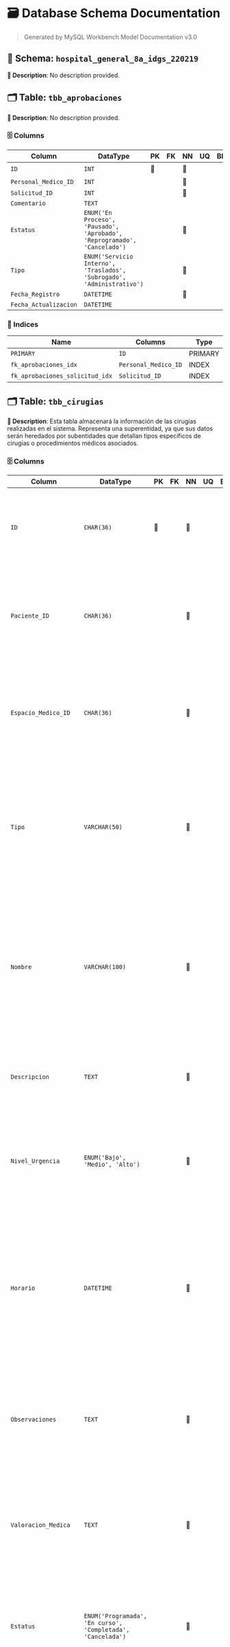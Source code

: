# 🗃️ Database Schema Documentation

> Generated by MySQL Workbench Model Documentation v3.0

## 📂 Schema: `hospital_general_8a_idgs_220219`

**📝 Description**: No description provided.

## 🗂️ Table: `tbb_aprobaciones`

**📝 Description**: No description provided.

### 🗄️ Columns

| Column | DataType | PK | FK | NN | UQ | BIN | UN | ZF | AI | Default | Comment |
| --- | --- | --- | --- | --- | --- | --- | --- | --- | --- | --- | --- |
| `ID` | `INT` | 🔑 |  | 🚫 |  |  |  |  | ⚡ |  |  |
| `Personal_Medico_ID` | `INT` |  |  | 🚫 |  |  |  |  |  |  |  |
| `Solicitud_ID` | `INT` |  |  | 🚫 |  |  |  |  |  |  |  |
| `Comentario` | `TEXT` |  |  |  |  |  |  |  |  | `NULL` |  |
| `Estatus` | `ENUM('En Proceso', 'Pausado', 'Aprobado', 'Reprogramado', 'Cancelado')` |  |  | 🚫 |  |  |  |  |  |  |  |
| `Tipo` | `ENUM('Servicio Interno', 'Traslados', 'Subrogado', 'Administrativo')` |  |  | 🚫 |  |  |  |  |  |  |  |
| `Fecha_Registro` | `DATETIME` |  |  | 🚫 |  |  |  |  |  | `CURRENT_TIMESTAMP` |  |
| `Fecha_Actualizacion` | `DATETIME` |  |  |  |  |  |  |  |  | `NULL` |  |


### 🔑 Indices

| Name | Columns | Type | Description |
| --- | --- | --- | --- |
| `PRIMARY` | `ID` | PRIMARY |  |
| `fk_aprobaciones_idx` | `Personal_Medico_ID` | INDEX |  |
| `fk_aprobaciones_solicitud_idx` | `Solicitud_ID` | INDEX |  |


## 🗂️ Table: `tbb_cirugias`

**📝 Description**: Esta tabla almacenará la información de las cirugías realizadas en el sistema. Representa una superentidad, ya que sus datos serán heredados por subentidades que detallan tipos específicos de cirugías o procedimientos médicos asociados.

### 🗄️ Columns

| Column | DataType | PK | FK | NN | UQ | BIN | UN | ZF | AI | Default | Comment |
| --- | --- | --- | --- | --- | --- | --- | --- | --- | --- | --- | --- |
| `ID` | `CHAR(36)` | 🔑 |  | 🚫 |  |  |  |  |  |  | Descripción: Identificador principal del conjunto de registros.\<br>Naturaleza: Cuantitativo\<br>Dominio: Carácteres   Hexadecimal (0-F)\<br>Compocición:  8(0-F)4+'-'+4(0-F)4+'-'+4(0-F)4+'-'+4(0-F)4+'-'+'-'+12(0-F)11 |
| `Paciente_ID` | `CHAR(36)` |  |  | 🚫 |  |  |  |  |  |  | Descripción: Identificador único del paciente al que se le realiza la cirugía.<br>Naturaleza: Alfanumérico.<br>Dominio: UUID en formato CHAR(36), representado en notación hexadecimal.<br>Composición: 8(0-F)4+'-'+4(0-F)4+'-'+4(0-F)4+'-'+4(0-F)4+'-'+12(0-F)11. |
| `Espacio_Medico_ID` | `CHAR(36)` |  |  | 🚫 |  |  |  |  |  |  | Descripción: Identificador único del espacio médico donde se realiza la cirugía.<br>Naturaleza: Alfanumérico.<br>Dominio: UUID en formato CHAR(36), representado en notación hexadecimal.<br>Composición: 8(0-F)4+'-'+4(0-F)4+'-'+4(0-F)4+'-'+4(0-F)4+'-'+12(0-F)11. |
| `Tipo` | `VARCHAR(50)` |  |  | 🚫 |  |  |  |  |  |  | Descripción: Categoría o clasificación de la cirugía realizada.<br>Naturaleza: Cualitativo.<br>Dominio: Cadena de texto con un máximo de 50 caracteres (VARCHAR(50)).<br>Composición: Texto descriptivo que define el tipo de cirugía, como "Cirugía General", "Cardiovascular", "Neurocirugía", "Ortopédica", entre otros. |
| `Nombre` | `VARCHAR(100)` |  |  | 🚫 |  |  |  |  |  |  | Descripción: Denominación específica de la cirugía realizada.<br>Naturaleza: Cualitativo.<br>Dominio: Cadena de texto con un máximo de 100 caracteres (VARCHAR(100)).<br>Composición: Texto descriptivo que indica el nombre exacto de la cirugía, como "Apendicectomía", "Bypass Coronario", "Reemplazo de Cadera", "Craneotomía", entre otros. |
| `Descripcion` | `TEXT` |  |  | 🚫 |  |  |  |  |  |  | Descripción: Detalles adicionales sobre la cirugía realizada.<br>Naturaleza: Cualitativo.<br>Dominio: Texto libre (TEXT).<br>Composición: Composición: (a-z\|A-Z). |
| `Nivel_Urgencia` | `ENUM('Bajo', 'Medio', 'Alto')` |  |  | 🚫 |  |  |  |  |  |  | Descripción: Grado de prioridad con el que debe realizarse la cirugía.\<br>\<br>Naturaleza: Cualitativo.\<br>\<br>Dominio: Enumeración (ENUM('Bajo', 'Medio', 'Alto')).\<br>\<br>Composición: 0("Bajo"\|"Medio"\|"Alto")5 |
| `Horario` | `DATETIME` |  |  | 🚫 |  |  |  |  |  |  | Descripción: Campo que almacena la fecha y hora en la realizo la cirugía<br>Naturaleza: Cuantitativo<br>Dominio: Este campo está limitado a valores dentro de un rango de fechas válidas y debe de estar en el formato estándar ( "YYYY-MM-DD HH:MM:SS").Composición: 19 caracteres, este campo se divide en dos partes: Fecha (día, mes y año en que se registró la entidad). Hora (hora, minuto y segundo).  \[Ejemplo: 2023-04-27 16:32:51\] |
| `Observaciones` | `TEXT` |  |  | 🚫 |  |  |  |  |  |  | Descripción: Notas adicionales sobre la cirugía, registradas por el personal médico para detallar aspectos relevantes del procedimiento.<br>Naturaleza: Cualitativo.<br>Dominio: Caracteres alfanumericos.<br>Composición: 0(cadena de caracteres)∞ |
| `Valoracion_Medica` | `TEXT` |  |  | 🚫 |  |  |  |  |  |  | Descripción: Evaluación médica previa y/o posterior a la cirugía, donde se registran observaciones sobre la condición del paciente.<br>Naturaleza: Cualitativo.<br>Dominio: Caracteres alfanuméricos (TEXT).<br>Composición: 0(A-Z \| a-z \| 0-9 \| signos de puntuación)∞ |
| `Estatus` | `ENUM('Programada', 'En curso', 'Completada', 'Cancelada')` |  |  | 🚫 |  |  |  |  |  |  | Descripción: Estado actual de la cirugía dentro del sistema, indicando su progreso o finalización.<br>Naturaleza: Cualitativo.<br>Dominio: Caracteres Alfabeticos<br>Composición: 0("Programada" \| "En curso" \| "Completada" \| "Cancelada")4 |
| `Consumible` | `VARCHAR(200)` |  |  | 🚫 |  |  |  |  |  |  | Descripción: Lista de materiales o insumos médicos requeridos o utilizados durante la cirugía.<br>Naturaleza: Cualitativo.<br>Dominio: Caracteres alfanuméricos (VARCHAR(200)).<br>Composición: 0(A-Z \| a-z \| 0-9 \| signos de puntuación)200 |
| `Fecha_Registro` | `TIMESTAMP` |  |  | 🚫 |  |  |  |  |  | `CURRENT_TIMESTAMP` | Descripción: Momento en que se registró la cirugía en el sistema.<br>Naturaleza: Cuantitativo.<br>Dominio: Formato de fecha y hora (TIMESTAMP).<br>Composición: (YYYY-MM-DD HH:MM:SS) |
| `Fecha_Actualizacion` | `DATETIME` |  |  | 🚫 |  |  |  |  |  |  | Descripción: Última modificación realizada en el registro de la cirugía.<br>Naturaleza: Cuantitativo.<br>Dominio: Formato de fecha y hora (DATETIME).<br>Composición: YYYY-MM-DD HH:MM:SS |


### 🔑 Indices

| Name | Columns | Type | Description |
| --- | --- | --- | --- |
| `PRIMARY` | `ID` | PRIMARY |  |
| `fk_paciente_idx` | `Paciente_ID` | INDEX |  |
| `fk_espacio_idx` | `Espacio_Medico_ID` | INDEX |  |


## 🗂️ Table: `tbb_citas_medicas`

**📝 Description**: No description provided.

### 🗄️ Columns

| Column | DataType | PK | FK | NN | UQ | BIN | UN | ZF | AI | Default | Comment |
| --- | --- | --- | --- | --- | --- | --- | --- | --- | --- | --- | --- |
| `ID` | `INT` | 🔑 |  | 🚫 |  |  |  |  | ⚡ |  |  |
| `Personal_Medico_ID` | `INT` |  |  | 🚫 |  |  |  |  |  |  |  |
| `Paciente_ID` | `INT` |  |  | 🚫 |  |  |  |  |  |  |  |
| `Servicio_Medico_ID` | `INT` |  |  | 🚫 |  |  |  |  |  |  |  |
| `Folio` | `VARCHAR(60)` |  |  | 🚫 | ✨ |  |  |  |  |  |  |
| `Tipo` | `ENUM('Revisión', 'Diagnóstico', 'Tratamiento', 'Rehabilitación', 'Preoperatoria', 'Postoperatoria', 'Proceminientos', 'Seguimiento')` |  |  | 🚫 |  |  |  |  |  |  |  |
| `Espacio_ID` | `INT` |  |  | 🚫 |  |  |  |  |  |  |  |
| `Fecha_Programada` | `DATETIME` |  |  | 🚫 |  |  |  |  |  | `CURRENT_TIMESTAMP` |  |
| `Fecha_Inicio` | `DATETIME` |  |  |  |  |  |  |  |  | `NULL` |  |
| `Fecha_Termino` | `DATETIME` |  |  |  |  |  |  |  |  | `NULL` |  |
| `Observaciones` | `TEXT` |  |  | 🚫 |  |  |  |  |  |  |  |
| `Estatus` | `ENUM('Programada', 'Atendida', 'Cancelada', 'Reprogramada', 'No atendida', 'En proceso')` |  |  | 🚫 |  |  |  |  |  | `'Programada'` |  |
| `Fecha_Registro` | `DATETIME` |  |  | 🚫 |  |  |  |  |  | `CURRENT_TIMESTAMP` |  |
| `Fecha_Actualizacion` | `DATETIME` |  |  |  |  |  |  |  |  | `NULL` |  |


### 🔑 Indices

| Name | Columns | Type | Description |
| --- | --- | --- | --- |
| `PRIMARY` | `ID` | PRIMARY |  |
| `Folio_UNIQUE` | `Folio` | UNIQUE |  |
| `fk_personal_medico_2_idx` | `Personal_Medico_ID` | INDEX |  |
| `fk_paciente_2_idx` | `Paciente_ID` | INDEX |  |
| `fk_servicio_medico_1_idx` | `Servicio_Medico_ID` | INDEX |  |


## 🗂️ Table: `tbb_nacimientos`

**📝 Description**: No description provided.

### 🗄️ Columns

| Column | DataType | PK | FK | NN | UQ | BIN | UN | ZF | AI | Default | Comment |
| --- | --- | --- | --- | --- | --- | --- | --- | --- | --- | --- | --- |
| `ID` | `INT` | 🔑 |  | 🚫 |  |  |  |  | ⚡ |  |  |
| `Padre` | `VARCHAR(100)` |  |  | 🚫 |  |  |  |  |  |  |  |
| `Madre` | `VARCHAR(100)` |  |  | 🚫 |  |  |  |  |  |  |  |
| `Signos_vitales` | `VARCHAR(10)` |  |  | 🚫 |  |  |  |  |  |  |  |
| `Estatus` | `BIT(1)` |  |  | 🚫 |  |  |  |  |  | `b'1'` |  |
| `Calificacion_APGAR` | `INT` |  |  | 🚫 |  |  |  |  |  |  |  |
| `Observaciones` | `VARCHAR(45)` |  |  | 🚫 |  |  |  |  |  |  |  |
| `Genero` | `ENUM('M', 'F')` |  |  | 🚫 |  |  |  |  |  |  |  |
| `Fecha_Registro` | `DATETIME` |  |  | 🚫 |  |  |  |  |  | `CURRENT_TIMESTAMP` |  |
| `Fecha_Actualizacion` | `DATETIME` |  |  |  |  |  |  |  |  | `NULL` |  |


### 🔑 Indices

| Name | Columns | Type | Description |
| --- | --- | --- | --- |
| `PRIMARY` | `ID` | PRIMARY |  |


## 🗂️ Table: `tbb_pacientes`

**📝 Description**: 	

### 🗄️ Columns

| Column | DataType | PK | FK | NN | UQ | BIN | UN | ZF | AI | Default | Comment |
| --- | --- | --- | --- | --- | --- | --- | --- | --- | --- | --- | --- |
| `Persona_ID` | `INT` | 🔑 |  | 🚫 |  |  |  |  |  |  |  |
| `NSS` | `VARCHAR(15)` |  |  |  | ✨ |  |  |  |  | `NULL` |  |
| `Tipo_Seguro` | `VARCHAR(50)` |  |  | 🚫 |  |  |  |  |  |  |  |
| `Fecha_Ultima_Cita` | `DATETIME` |  |  |  |  |  |  |  |  | `NULL` |  |
| `Estatus_Medico` | `VARCHAR(100)` |  |  |  |  |  |  |  |  | `'Normal'` |  |
| `Estatus_Vida` | `ENUM('Vivo', 'Finado', 'Coma', 'Vegetativo')` |  |  | 🚫 |  |  |  |  |  | `'Vivo'` |  |
| `Estatus` | `BINARY(1)` |  |  |  |  |  |  |  |  | `''` |  |
| `Fecha_Registro` | `DATETIME` |  |  | 🚫 |  |  |  |  |  | `CURRENT_TIMESTAMP` |  |
| `Fecha_Actualizacion` | `DATETIME` |  |  |  |  |  |  |  |  | `NULL` |  |


### 🔑 Indices

| Name | Columns | Type | Description |
| --- | --- | --- | --- |
| `PRIMARY` | `Persona_ID` | PRIMARY |  |
| `NSS_UNIQUE` | `NSS` | UNIQUE |  |


## 🗂️ Table: `tbb_personal_medico`

**📝 Description**: No description provided.

### 🗄️ Columns

| Column | DataType | PK | FK | NN | UQ | BIN | UN | ZF | AI | Default | Comment |
| --- | --- | --- | --- | --- | --- | --- | --- | --- | --- | --- | --- |
| `Persona_ID` | `INT` |  |  | 🚫 |  |  |  |  |  |  |  |
| `Departamento_ID` | `INT` |  |  | 🚫 |  |  |  |  |  |  |  |
| `Cedula_Profesional` | `VARCHAR(100)` |  |  | 🚫 | ✨ |  |  |  |  |  |  |
| `Tipo` | `ENUM('Médico', 'Enfermero', 'Administrativo', 'Directivo', 'Apoyo', 'Residente', 'Interno')` |  |  | 🚫 |  |  |  |  |  |  |  |
| `Especialidad` | `VARCHAR(255)` |  |  |  |  |  |  |  |  | `NULL` |  |
| `Fecha_Registro` | `DATETIME` |  |  | 🚫 |  |  |  |  |  | `CURRENT_TIMESTAMP` |  |
| `Fecha_Contratacion` | `DATETIME` |  |  | 🚫 |  |  |  |  |  |  |  |
| `Fecha_Termino_Contrato` | `DATETIME` |  |  |  |  |  |  |  |  | `NULL` |  |
| `Salario` | `DECIMAL(10,2)` |  |  | 🚫 |  |  |  |  |  |  |  |
| `Estatus` | `ENUM('Activo', 'Inactivo')` |  |  | 🚫 |  |  |  |  |  | `'Activo'` |  |
| `Fecha_Actualizacion` | `DATETIME` |  |  |  |  |  |  |  |  | `NULL` |  |


### 🔑 Indices

| Name | Columns | Type | Description |
| --- | --- | --- | --- |
| `Cedula_Profesional` | `Cedula_Profesional` | UNIQUE |  |
| `Persona_ID_idx` | `Persona_ID` | INDEX |  |
| `Departamento_ID_idx` | `Departamento_ID` | INDEX |  |


## 🗂️ Table: `tbb_personas`

**📝 Description**: Tabla que contendrá la información de las PERSONAS que interactuan con sistemas en algunos de los procesos, esta es una superentidad por lo que sus datos serán heredados por las subentidades.

### 🗄️ Columns

| Column | DataType | PK | FK | NN | UQ | BIN | UN | ZF | AI | Default | Comment |
| --- | --- | --- | --- | --- | --- | --- | --- | --- | --- | --- | --- |
| `ID` | `CHAR(36)` | 🔑 |  | 🚫 | ✨ |  |  |  |  |  | Descripción: Identificador principal del conjunto de registros.<br>Naturaleza: Cuantitativo<br>Dominio: Carácteres   Hexadecimal (0-F)<br>Compocición:  8(0-F)4+'-'+4(0-F)4+'-'+4(0-F)4+'-'+4(0-F)4+'-'+'-'+12(0-F)11 |
| `Titulo` | `VARCHAR(20)` |  |  |  |  |  |  |  |  | `NULL` | Descripción: Titulo de cortecia referenciada a la persona, puede ser profeción o referencia(ej. Sr, Sra, Dr,...etc.)<br>Naturaleza: Cualitativo<br>Dominio: Carácteres alfabéticos.<br>Compocición: 0(a-z\| A-Z )20 |
| `Nombre` | `VARCHAR(80)` |  |  | 🚫 |  |  |  |  |  |  | Descripción: Nombre de la persona, que servira para identificar y esta compuesto por caracteres alfabéticos<br>Naturaleza: Cualitativo<br>Dominio: Carácteres alfabéticos.<br>Compocición: 0(a-z\| A-Z )80 |
| `Primer_Apellido` | `VARCHAR(80)` |  |  | 🚫 |  |  |  |  |  |  | Descripción: Almacena el perimer apellido de una persona .\<br>Naturaleza: Cualitativo\<br>Dominio: Carácteres alfabéticos.\<br>Compocición: 0(a-z\| A-Z )80 |
| `Segundo_Apellido` | `VARCHAR(80)` |  |  |  |  |  |  |  |  | `NULL` | Descripción: Almacena el segundo apellido de una persona.<br>Naturaleza: Cualitativo<br>Dominio: Carácteres alfabéticos.<br>Compocición: 0(a-z\| A-Z )80 |
| `CURP` | `VARCHAR(18)` |  |  |  | ✨ |  |  |  |  | `NULL` | Descripción: La CURP es un código alfanumérico único que sirve para identificar a cada ciudadano mexicano y a los residentes extranjeros en el país. Es utilizado en trámites oficiales y es emitido por el gobierno mexicano.<br>Naturaleza: Cualitativo<br>Dominio: Caracteres alfabéticos<br>Composición: 18 caracteres (a-z, A-Z, 0-9, espacios entre palabras)<br>Primera letra y vocal del primer apellido. Por ejemplo, si el apellido es Salgado, sería SA.<br>Primera letra del segundo apellido. Si el apellido es Hernández, le corresponde la letra H.<br>Primera letra del nombre. Si es Concepción, le corresponde la letra C.<br>Año de nacimiento. Si nació en 1956, se le otorga el número 56.<br>Número del mes de nacimiento. Si nació en junio, le corresponde el número 06.<br>Día de nacimiento. Si nació el día 26, el número en su CURP será 26.<br>Nos indica el sexo: H para hombre y M para mujer. Para este caso, es M.<br>La clave del estado donde nació. Por ejemplo, si nació en el Distrito Federal, le corresponde DF. |
| `Genero` | `ENUM('M', 'F', 'N/B')` |  |  | 🚫 |  |  |  |  |  |  | Descripción: Almacena el género de una persona. Este campo utiliza un tipo de dato ENUM para restringir los valores a opciones predefinidas, lo que asegura la integridad de los datos\<br>Naturaleza: Cualitativo\<br>Dominio: Carácteres alfabéticos.\<br>Compocición: 0\["F"\| "M"\| "N/B"\]3 |
| `Grupo_Sanguineo` | `ENUM('A+', 'A-', 'B+', 'B-', 'AB+', 'AB-', 'O+', 'O-')` |  |  | 🚫 |  |  |  |  |  |  | Descripción: Almacena el grupo sanguíneo de una persona. Este campo utiliza un tipo de dato ENUM para restringir los valores a opciones predefinidas, lo que asegura la integridad de los datos.\<br>Naturaleza: Cualitativo\<br>Dominio: Carácteres alfabéticos.<br>Compocición: 0(\['A+'\| 'A-'\| 'B+'\| 'B-'\|'AB+'\| 'AB-'\| 'O+'\| 'O-'\] )3 |
| `Fecha_Nacimiento` | `DATE` |  |  | 🚫 |  |  |  |  |  |  | Descripción: Fecha completa del nacimiento de la persona, almacena el día, mes y año. Este dato se utiliza mas para calcular la edad de la persona.<br>Naturaleza: Cuantitativo.<br>Dominio: Este campo esta limitado a valores dentro de un rango de fechas validas y debe de estar en el formato estándar (por ejemplo, "YYYY-MM-DD HH:MM:SS")<br>Composición: 18 caracteres, este campo se divide en dos partes fecha (día, mes y año que se registro la entidad) y hora (hora, minuto y segundo) \[Ejem. 0000-00-00 00:00:00\] |
| `Estatus` | `BIT(1)` |  |  | 🚫 |  |  |  |  |  | `b'1'` | Descripción: Indica el estado de la persona en la base de datos, especificando si está activa o inactiva.<br>Naturaleza: Cuantitativo<br>Dominio: Caracteres numéricos<br>Composición: 1 carácter (Ejemplo: '1' para activo, '0' para inactivo) |
| `Fecha_Registro` | `DATETIME` |  |  | 🚫 |  |  |  |  |  | `CURRENT_TIMESTAMP` | Descripción: Campo que almacena la fecha y hora en la que se realizó el registro inicial de la entidad o dato en la base de datos. Es el primer punto en el que el dato se ingresa al sistema.\<br>\<br>\<br>Naturaleza: Cuantitativo\<br>\<br>\<br>Dominio: Este campo está limitado a valores dentro de un rango de fechas válidas y debe de estar en el formato estándar ( "YYYY-MM-DD HH:MM:SS").\<br>\<br>Composición: 19 caracteres, este campo se divide en dos partes:\<br>\<br>Fecha (día, mes y año en que se registró la entidad).\<br>Hora (hora, minuto y segundo).\<br>\[Ejemplo: 2023-04-27 16:32:51\] |
| `Fecha_Actualizacion` | `DATETIME` |  |  |  |  |  |  |  |  | `NULL` | Descripción: Campo que almacena la fecha y hora en la que se realizó la última actualización de la entidad o dato en la base de datos. Representa el momento en que el dato fue modificado por última vez en el sistema.<br>Naturaleza: Cuantitativo<br>Dominio: Este campo está limitado a valores dentro de un rango de fechas válidas y debe de estar en el formato estándar (por ejemplo, "YYYY-MM-DD HH:MM:SS").<br>Composición: 19 caracteres, este campo se divide en dos partes:<br>Fecha (día, mes y año en que se realizó la actualización).<br>Hora (hora, minuto y segundo).<br>\[Ejemplo: 2023-04-27 16:32:51\] |


### 🔑 Indices

| Name | Columns | Type | Description |
| --- | --- | --- | --- |
| `PRIMARY` | `ID` | PRIMARY |  |
| `ID_UNIQUE` | `ID` | UNIQUE |  |
| `CURP_UNIQUE` | `CURP` | UNIQUE |  |


## 🗂️ Table: `tbb_usuarios`

**📝 Description**: No description provided.

### 🗄️ Columns

| Column | DataType | PK | FK | NN | UQ | BIN | UN | ZF | AI | Default | Comment |
| --- | --- | --- | --- | --- | --- | --- | --- | --- | --- | --- | --- |
| `ID` | `INT` | 🔑 |  | 🚫 |  |  |  |  | ⚡ |  |  |
| `Persona_ID` | `INT` |  |  | 🚫 |  |  |  |  |  |  |  |
| `Nombre_Usuario` | `VARCHAR(60)` |  |  | 🚫 | ✨ |  |  |  |  |  |  |
| `Correo_Electronico` | `VARCHAR(100)` |  |  | 🚫 | ✨ |  |  |  |  |  |  |
| `Contrasena` | `VARCHAR(40)` |  |  | 🚫 |  |  |  |  |  |  |  |
| `Numero_Telefonico_Movil` | `CHAR(19)` |  |  | 🚫 | ✨ |  |  |  |  |  |  |
| `Estatus` | `ENUM('Activo', 'Inactivo', 'Bloqueado', 'Suspendido')` |  |  |  |  |  |  |  |  | `NULL` |  |
| `Fecha_Registro` | `DATETIME` |  |  | 🚫 |  |  |  |  |  | `CURRENT_TIMESTAMP` |  |
| `Fecha_Actualizacion` | `DATETIME` |  |  |  |  |  |  |  |  | `NULL` |  |


### 🔑 Indices

| Name | Columns | Type | Description |
| --- | --- | --- | --- |
| `PRIMARY` | `ID` | PRIMARY |  |
| `Correo_Electronico_UNIQUE` | `Correo_Electronico` | UNIQUE |  |
| `Nombre_Usuario_UNIQUE` | `Nombre_Usuario` | UNIQUE |  |
| `Numero_Telefonico_Movil_UNIQUE` | `Numero_Telefonico_Movil` | UNIQUE |  |
| `fk_Personas_2_idx` | `Persona_ID` | INDEX |  |


## 🗂️ Table: `tbb_valoraciones_medicas`

**📝 Description**: No description provided.

### 🗄️ Columns

| Column | DataType | PK | FK | NN | UQ | BIN | UN | ZF | AI | Default | Comment |
| --- | --- | --- | --- | --- | --- | --- | --- | --- | --- | --- | --- |
| `id` | `INT` | 🔑 |  | 🚫 |  |  |  |  |  |  |  |
| `paciente_id` | `INT` |  |  |  |  |  |  |  |  | `NULL` |  |
| `fecha` | `DATE` |  |  |  |  |  |  |  |  | `NULL` |  |
| `antecedentes_personales` | `TEXT` |  |  |  |  |  |  |  |  | `NULL` |  |
| `antecedentes_familiares` | `TEXT` |  |  |  |  |  |  |  |  | `NULL` |  |
| `antecedentes_medicos` | `TEXT` |  |  |  |  |  |  |  |  | `NULL` |  |
| `sintomas_signos` | `TEXT` |  |  |  |  |  |  |  |  | `NULL` |  |
| `examen_fisico` | `TEXT` |  |  |  |  |  |  |  |  | `NULL` |  |
| `pruebas_diagnosticas` | `TEXT` |  |  |  |  |  |  |  |  | `NULL` |  |
| `diagnostico` | `TEXT` |  |  |  |  |  |  |  |  | `NULL` |  |
| `plan_tratamiento` | `TEXT` |  |  |  |  |  |  |  |  | `NULL` |  |
| `seguimiento` | `TEXT` |  |  |  |  |  |  |  |  | `NULL` |  |
| `fecha_actualizacion` | `DATETIME` |  |  |  |  |  |  |  |  | `NULL` |  |


### 🔑 Indices

| Name | Columns | Type | Description |
| --- | --- | --- | --- |
| `PRIMARY` | `id` | PRIMARY |  |


## 🗂️ Table: `tbc_areas_medicas`

**📝 Description**: No description provided.

### 🗄️ Columns

| Column | DataType | PK | FK | NN | UQ | BIN | UN | ZF | AI | Default | Comment |
| --- | --- | --- | --- | --- | --- | --- | --- | --- | --- | --- | --- |
| `ID` | `CHAR(36)` | 🔑 |  | 🚫 |  |  |  |  |  |  |  |
| `Nombre` | `VARCHAR(150)` |  |  | 🚫 |  |  |  |  |  |  |  |
| `Descripcion` | `TEXT` |  |  |  |  |  |  |  |  | `NULL` |  |
| `Estatus` | `ENUM('Activo', 'Inactivo')` |  |  |  |  |  |  |  |  | `'Activo'` |  |
| `Fecha_Registro` | `DATETIME` |  |  | 🚫 |  |  |  |  |  | `CURRENT_TIMESTAMP` |  |
| `Fecha_Actualizacion` | `DATETIME` |  |  |  |  |  |  |  |  | `NULL` |  |


### 🔑 Indices

| Name | Columns | Type | Description |
| --- | --- | --- | --- |
| `PRIMARY` | `ID` | PRIMARY |  |


## 🗂️ Table: `tbc_consumibles`

**📝 Description**: No description provided.

### 🗄️ Columns

| Column | DataType | PK | FK | NN | UQ | BIN | UN | ZF | AI | Default | Comment |
| --- | --- | --- | --- | --- | --- | --- | --- | --- | --- | --- | --- |
| `id` | `INT` | 🔑 |  | 🚫 |  |  |  |  | ⚡ |  |  |
| `nombre` | `VARCHAR(100)` |  |  | 🚫 |  |  |  |  |  |  |  |
| `descripcion` | `TEXT` |  |  | 🚫 |  |  |  |  |  |  |  |
| `tipo` | `VARCHAR(50)` |  |  | 🚫 |  |  |  |  |  |  |  |
| `departamento` | `VARCHAR(50)` |  |  | 🚫 |  |  |  |  |  |  |  |
| `cantidad_existencia` | `INT` |  |  | 🚫 |  |  |  |  |  |  |  |
| `detalle` | `TEXT` |  |  |  |  |  |  |  |  | `NULL` |  |
| `fecha_registro` | `DATETIME` |  |  | 🚫 |  |  |  |  |  |  |  |
| `fecha_actualizacion` | `DATETIME` |  |  | 🚫 |  |  |  |  |  |  |  |
| `estatus` | `BIT(1)` |  |  |  |  |  |  |  |  | `NULL` |  |
| `observaciones` | `TEXT` |  |  |  |  |  |  |  |  | `NULL` |  |
| `espacio_medico` | `VARCHAR(50)` |  |  |  |  |  |  |  |  | `NULL` |  |


### 🔑 Indices

| Name | Columns | Type | Description |
| --- | --- | --- | --- |
| `PRIMARY` | `id` | PRIMARY |  |


## 🗂️ Table: `tbc_departamentos`

**📝 Description**: Tabla catalogo que almacenara la informacion de cada departamento del hospital, en base a su estructura organizacional.

### 🗄️ Columns

| Column | DataType | PK | FK | NN | UQ | BIN | UN | ZF | AI | Default | Comment |
| --- | --- | --- | --- | --- | --- | --- | --- | --- | --- | --- | --- |
| `ID` | `CHAR(36)` |  |  | 🚫 |  |  |  |  |  |  | DESCRIPCION: Atributo clave primaria autoincremental que identificara cada registro del DEPARTAMENTO\\\<br>NATURALEZA: Cuantitativo\\\<br>TIPO: Numérico\\\<br>DOMINIO: Número Enteros Positivos\\\<br>COMPOSICION:  1{0-9}*\\\ |
| `Nombre` | `VARCHAR(100)` |  |  | 🚫 |  |  |  |  |  |  | DESCRIPCION: Denominación del DEPARTAMENTO (Unidad de Negocio)<br>NATURALEZA: Cualitativo<br>TIPO: Alfanumerico<br>DOMINIO: Letras y Numeros<br>COMPOSICION: 1{a-Z\| \|0-9}100 |
| `AreaMedica_ID` | `CHAR(36)` |  |  |  |  |  |  |  |  | `NULL` |  |
| `Departamento_Superior_ID` | `CHAR(36)` |  |  |  |  |  |  |  |  | `NULL` |  |
| `Responsable_ID` | `INT` |  |  |  |  |  |  |  |  | `NULL` |  |
| `Estatus` | `BIT(1)` |  |  | 🚫 |  |  |  |  |  | `b'1'` |  |
| `Fecha_Registro` | `DATETIME` |  |  | 🚫 |  |  |  |  |  | `CURRENT_TIMESTAMP` |  |
| `Fecha_Actualizacion` | `DATETIME` |  |  |  |  |  |  |  |  | `NULL` |  |


### 🔑 Indices

| Name | Columns | Type | Description |
| --- | --- | --- | --- |
| `fk_area_medica_1` | `AreaMedica_ID` | INDEX |  |
| `fk_departamento_1` | `Departamento_Superior_ID` | INDEX |  |


## 🗂️ Table: `tbc_espacios`

**📝 Description**: No description provided.

### 🗄️ Columns

| Column | DataType | PK | FK | NN | UQ | BIN | UN | ZF | AI | Default | Comment |
| --- | --- | --- | --- | --- | --- | --- | --- | --- | --- | --- | --- |
| `ID` | `INT` | 🔑 |  | 🚫 |  |  |  |  | ⚡ |  |  |
| `Tipo` | `ENUM('Piso', 'Consultorio', 'Laboratorio', 'Quirófano', 'Sala de Espera', 'Edificio', 'Estacionamiento', 'Habitación', 'Cama', 'Sala Maternidad', 'Cunero', 'Morgue', 'Oficina', 'Sala de Juntas', 'Auditorio', 'Cafeteria', 'Capilla', 'Farmacia', 'Ventanilla', 'Recepción')` |  |  | 🚫 |  |  |  |  |  |  |  |
| `Nombre` | `VARCHAR(100)` |  |  | 🚫 | ✨ |  |  |  |  |  |  |
| `Departamento_ID` | `INT` |  |  | 🚫 |  |  |  |  |  |  |  |
| `Estatus` | `ENUM('Activo', 'Inactivo', 'En remodelación', 'Clausurado', 'Reubicado', 'Temporal')` |  |  | 🚫 |  |  |  |  |  | `'Activo'` |  |
| `Fecha_Registro` | `DATETIME` |  |  | 🚫 |  |  |  |  |  | `CURRENT_TIMESTAMP` |  |
| `Fecha_Actualizacion` | `DATETIME` |  |  |  |  |  |  |  |  | `NULL` |  |
| `Capacidad` | `INT` |  |  | 🚫 |  |  |  |  |  | `'0'` |  |
| `Espacio_Superior_ID` | `INT` |  |  |  |  |  |  |  |  | `NULL` |  |


### 🔑 Indices

| Name | Columns | Type | Description |
| --- | --- | --- | --- |
| `PRIMARY` | `ID` | PRIMARY |  |
| `Nombre_UNIQUE` | `Nombre` | UNIQUE |  |
| `fk_departamentos_3_idx` | `Departamento_ID` | INDEX |  |
| `fk_espacios_1_idx` | `Espacio_Superior_ID` | INDEX |  |


## 🗂️ Table: `tbc_estudios`

**📝 Description**: No description provided.

### 🗄️ Columns

| Column | DataType | PK | FK | NN | UQ | BIN | UN | ZF | AI | Default | Comment |
| --- | --- | --- | --- | --- | --- | --- | --- | --- | --- | --- | --- |
| `ID` | `INT` | 🔑 |  | 🚫 |  |  |  |  | ⚡ |  |  |
| `Tipo` | `VARCHAR(50)` |  |  | 🚫 |  |  |  |  |  |  |  |
| `Nivel_Urgencia` | `VARCHAR(50)` |  |  | 🚫 |  |  |  |  |  |  |  |
| `SolicitudID` | `INT` |  |  | 🚫 |  |  |  |  |  |  |  |
| `ConsumiblesID` | `INT` |  |  |  |  |  |  |  |  | `NULL` |  |
| `Estatus` | `VARCHAR(50)` |  |  | 🚫 |  |  |  |  |  |  |  |
| `Total_Costo` | `DECIMAL(10,2)` |  |  | 🚫 |  |  |  |  |  |  |  |
| `Dirigido_A` | `VARCHAR(100)` |  |  |  |  |  |  |  |  | `NULL` |  |
| `Observaciones` | `TEXT` |  |  |  |  |  |  |  |  | `NULL` |  |
| `Fecha_Registro` | `DATETIME` |  |  | 🚫 |  |  |  |  |  |  |  |
| `Fecha_Actualizacion` | `DATETIME` |  |  |  |  |  |  |  |  | `NULL` |  |
| `ConsumibleID` | `INT` |  |  |  |  |  |  |  |  | `NULL` |  |


### 🔑 Indices

| Name | Columns | Type | Description |
| --- | --- | --- | --- |
| `PRIMARY` | `ID` | PRIMARY |  |


## 🗂️ Table: `tbc_medicamentos`

**📝 Description**: No description provided.

### 🗄️ Columns

| Column | DataType | PK | FK | NN | UQ | BIN | UN | ZF | AI | Default | Comment |
| --- | --- | --- | --- | --- | --- | --- | --- | --- | --- | --- | --- |
| `ID` | `INT` | 🔑 |  | 🚫 |  |  |  |  | ⚡ |  |  |
| `Nombre_comercial` | `VARCHAR(80)` |  |  | 🚫 |  |  |  |  |  |  |  |
| `Nombre_generico` | `VARCHAR(80)` |  |  | 🚫 |  |  |  |  |  |  |  |
| `Via_administracion` | `ENUM('Oral', 'Intravenoso', 'Rectal', 'Cutaneo', 'Subcutaneo', 'Oftalmica', 'Otica', 'Nasal', 'Topica', 'Parental')` |  |  | 🚫 |  |  |  |  |  |  |  |
| `Presentacion` | `ENUM('Comprimidos', 'Grageas', 'Capsulas', 'Jarabes', 'Gotas', 'Solucion', 'Pomada', 'Jabon', 'Supositorios', 'Viales')` |  |  | 🚫 |  |  |  |  |  |  |  |
| `Tipo` | `ENUM('Analgesicos', 'Antibioticos', 'Antidepresivos', 'Antihistaminicos', 'Antiinflamatorios', 'Antipsicoticos')` |  |  | 🚫 |  |  |  |  |  |  |  |
| `Cantidad` | `INT` |  |  | 🚫 |  |  |  |  |  |  |  |
| `Volumen` | `DECIMAL(10,2)` |  |  | 🚫 |  |  |  |  |  |  |  |
| `Fecha_registro` | `DATETIME` |  |  | 🚫 |  |  |  |  |  | `CURRENT_TIMESTAMP` |  |
| `Fecha_actualizacion` | `DATETIME` |  |  |  |  |  |  |  |  | `NULL` |  |


### 🔑 Indices

| Name | Columns | Type | Description |
| --- | --- | --- | --- |
| `PRIMARY` | `ID` | PRIMARY |  |


## 🗂️ Table: `tbc_organos`

**📝 Description**: No description provided.

### 🗄️ Columns

| Column | DataType | PK | FK | NN | UQ | BIN | UN | ZF | AI | Default | Comment |
| --- | --- | --- | --- | --- | --- | --- | --- | --- | --- | --- | --- |
| `ID` | `INT` | 🔑 |  | 🚫 |  |  |  |  | ⚡ |  |  |
| `Nombre` | `VARCHAR(45)` |  |  | 🚫 |  |  |  |  |  |  |  |
| `Aparato_Sistema` | `VARCHAR(50)` |  |  | 🚫 |  |  |  |  |  |  |  |
| `Descripcion` | `TEXT` |  |  | 🚫 |  |  |  |  |  |  |  |
| `Detalle_Organo_ID` | `INT` |  |  | 🚫 | ✨ |  |  |  |  |  |  |
| `Disponibilidad` | `VARCHAR(45)` |  |  | 🚫 |  |  |  |  |  |  |  |
| `Tipo` | `VARCHAR(45)` |  |  | 🚫 |  |  |  |  |  |  |  |
| `Fecha_Actualizacion` | `DATETIME` |  |  |  |  |  |  |  |  | `NULL` |  |
| `Fecha_Registro` | `DATETIME` |  |  |  |  |  |  |  |  | `NULL` |  |
| `Estatus` | `BIT(1)` |  |  |  |  |  |  |  |  | `b'1'` |  |


### 🔑 Indices

| Name | Columns | Type | Description |
| --- | --- | --- | --- |
| `PRIMARY` | `ID` | PRIMARY |  |
| `Detalle_Organo_ID_UNIQUE` | `Detalle_Organo_ID` | UNIQUE |  |


## 🗂️ Table: `tbc_puestos`

**📝 Description**: No description provided.

### 🗄️ Columns

| Column | DataType | PK | FK | NN | UQ | BIN | UN | ZF | AI | Default | Comment |
| --- | --- | --- | --- | --- | --- | --- | --- | --- | --- | --- | --- |
| `PuestoID` | `INT` | 🔑 |  | 🚫 |  |  |  |  | ⚡ |  |  |
| `Nombre` | `VARCHAR(100)` |  |  | 🚫 |  |  |  |  |  |  |  |
| `Descripcion` | `VARCHAR(255)` |  |  |  |  |  |  |  |  | `NULL` |  |
| `Salario` | `DECIMAL(10,2)` |  |  |  |  |  |  |  |  | `NULL` |  |
| `Turno` | `ENUM('Mañana', 'Tarde', 'Noche')` |  |  |  |  |  |  |  |  | `NULL` |  |
| `Creado` | `TIMESTAMP` |  |  |  |  |  |  |  |  | `CURRENT_TIMESTAMP` |  |
| `Modificado` | `TIMESTAMP` |  |  |  |  |  |  |  |  | `CURRENT_TIMESTAMP ON UPDATE CURRENT_TIMESTAMP` |  |


### 🔑 Indices

| Name | Columns | Type | Description |
| --- | --- | --- | --- |
| `PRIMARY` | `PuestoID` | PRIMARY |  |


## 🗂️ Table: `tbc_roles`

**📝 Description**: No description provided.

### 🗄️ Columns

| Column | DataType | PK | FK | NN | UQ | BIN | UN | ZF | AI | Default | Comment |
| --- | --- | --- | --- | --- | --- | --- | --- | --- | --- | --- | --- |
| `ID` | `INT` | 🔑 |  | 🚫 |  |  |  |  | ⚡ |  |  |
| `Nombre` | `VARCHAR(50)` |  |  | 🚫 |  |  |  |  |  |  |  |
| `Descripcion` | `TEXT` |  |  |  |  |  |  |  |  | `NULL` |  |
| `Estatus` | `BIT(1)` |  |  |  |  |  |  |  |  | `b'1'` |  |
| `Fecha_Registro` | `DATETIME` |  |  | 🚫 |  |  |  |  |  | `CURRENT_TIMESTAMP` |  |
| `Fecha_Actualizacion` | `DATETIME` |  |  |  |  |  |  |  |  | `NULL` |  |


### 🔑 Indices

| Name | Columns | Type | Description |
| --- | --- | --- | --- |
| `PRIMARY` | `ID` | PRIMARY |  |


## 🗂️ Table: `tbc_servicios_medicos`

**📝 Description**: No description provided.

### 🗄️ Columns

| Column | DataType | PK | FK | NN | UQ | BIN | UN | ZF | AI | Default | Comment |
| --- | --- | --- | --- | --- | --- | --- | --- | --- | --- | --- | --- |
| `ID` | `INT` | 🔑 |  | 🚫 |  |  |  |  | ⚡ |  |  |
| `Nombre` | `VARCHAR(255)` |  |  | 🚫 | ✨ |  |  |  |  |  |  |
| `Descripcion` | `TEXT` |  |  |  |  |  |  |  |  | `NULL` |  |
| `Observaciones` | `TEXT` |  |  |  |  |  |  |  |  | `NULL` |  |
| `Fecha_Registro` | `DATETIME` |  |  | 🚫 |  |  |  |  |  | `CURRENT_TIMESTAMP` |  |
| `Fecha_Actualizacion` | `DATETIME` |  |  |  |  |  |  |  |  | `NULL` |  |


### 🔑 Indices

| Name | Columns | Type | Description |
| --- | --- | --- | --- |
| `PRIMARY` | `ID` | PRIMARY |  |
| `Nombre_UNIQUE` | `Nombre` | UNIQUE |  |


## 🗂️ Table: `tbd_cirugias_personal_medico`

**📝 Description**: No description provided.

### 🗄️ Columns

| Column | DataType | PK | FK | NN | UQ | BIN | UN | ZF | AI | Default | Comment |
| --- | --- | --- | --- | --- | --- | --- | --- | --- | --- | --- | --- |
| `ID` | `INT` | 🔑 |  | 🚫 |  |  |  |  | ⚡ |  |  |
| `Personal_Medico_ID` | `INT` |  |  | 🚫 |  |  |  |  |  |  |  |
| `Cirugia_ID` | `INT` |  |  | 🚫 |  |  |  |  |  |  |  |
| `Estatus` | `BIT(1)` |  |  | 🚫 |  |  |  |  |  | `b'1'` |  |
| `Fecha_Registro` | `DATETIME` |  |  |  |  |  |  |  |  | `CURRENT_TIMESTAMP` |  |
| `Fecha_Actualizacion` | `DATETIME` |  |  |  |  |  |  |  |  | `NULL` |  |


### 🔑 Indices

| Name | Columns | Type | Description |
| --- | --- | --- | --- |
| `PRIMARY` | `ID` | PRIMARY |  |
| `fk_personal_medico_cirugia_idx` | `Personal_Medico_ID` | INDEX |  |
| `fk_cirugia_1_idx` | `Cirugia_ID` | INDEX |  |


## 🗂️ Table: `tbd_departamentos_servicios`

**📝 Description**: No description provided.

### 🗄️ Columns

| Column | DataType | PK | FK | NN | UQ | BIN | UN | ZF | AI | Default | Comment |
| --- | --- | --- | --- | --- | --- | --- | --- | --- | --- | --- | --- |
| `Departamento_ID` | `INT` | 🔑 |  | 🚫 |  |  |  |  |  |  |  |
| `Servicio_ID` | `INT` | 🔑 |  | 🚫 |  |  |  |  |  |  |  |
| `Requisitos` | `TEXT` |  |  |  |  |  |  |  |  | `NULL` |  |
| `Restricciones` | `TEXT` |  |  |  |  |  |  |  |  | `NULL` |  |
| `Estatus` | `BIT(1)` |  |  | 🚫 |  |  |  |  |  | `b'1'` |  |
| `Fecha_Registro` | `DATETIME` |  |  | 🚫 |  |  |  |  |  | `CURRENT_TIMESTAMP` |  |
| `Fecha_Actualizacion` | `DATETIME` |  |  |  |  |  |  |  |  | `NULL` |  |


### 🔑 Indices

| Name | Columns | Type | Description |
| --- | --- | --- | --- |
| `PRIMARY` | `Departamento_ID`, `Servicio_ID` | PRIMARY |  |
| `fk_servicios_medicos_1_idx` | `Servicio_ID` | INDEX |  |


## 🗂️ Table: `tbd_dispensaciones`

**📝 Description**: No description provided.

### 🗄️ Columns

| Column | DataType | PK | FK | NN | UQ | BIN | UN | ZF | AI | Default | Comment |
| --- | --- | --- | --- | --- | --- | --- | --- | --- | --- | --- | --- |
| `id` | `INT` | 🔑 |  | 🚫 |  |  |  |  | ⚡ |  |  |
| `RecetaMedica_id` | `INT` |  |  |  |  |  |  |  |  | `NULL` |  |
| `PersonalMedico_id` | `INT` |  |  | 🚫 |  |  |  |  |  |  |  |
| `Departamento_id` | `INT` |  |  | 🚫 |  |  |  |  |  |  |  |
| `Solicitud_id` | `INT` |  |  |  |  |  |  |  |  | `NULL` |  |
| `Estatus` | `ENUM('Abastecida', 'Parcialmente abastecida')` |  |  | 🚫 |  |  |  |  |  |  |  |
| `Tipo` | `ENUM('Publica', 'Privada', 'Mixta')` |  |  | 🚫 |  |  |  |  |  |  |  |
| `TotalMedicamentosEntregados` | `INT` |  |  | 🚫 |  |  |  |  |  |  |  |
| `Total_costo` | `FLOAT` |  |  | 🚫 |  |  |  |  |  |  |  |
| `Fecha_registro` | `DATETIME` |  |  | 🚫 |  |  |  |  |  | `CURRENT_TIMESTAMP` |  |
| `Fecha_actualizacion` | `DATETIME` |  |  |  |  |  |  |  |  | `NULL` |  |


### 🔑 Indices

| Name | Columns | Type | Description |
| --- | --- | --- | --- |
| `PRIMARY` | `id` | PRIMARY |  |


## 🗂️ Table: `tbd_expedientes_clinicos`

**📝 Description**: No description provided.

### 🗄️ Columns

| Column | DataType | PK | FK | NN | UQ | BIN | UN | ZF | AI | Default | Comment |
| --- | --- | --- | --- | --- | --- | --- | --- | --- | --- | --- | --- |
| `Persona_ID` | `INT` | 🔑 |  | 🚫 |  |  |  |  |  |  |  |
| `Antecendentes_Medicos_Patologicos` | `VARCHAR(80)` |  |  | 🚫 |  |  |  |  |  |  |  |
| `Antecendentes_Medicos_NoPatologicos` | `VARCHAR(80)` |  |  | 🚫 |  |  |  |  |  |  |  |
| `Antecendentes_Medicos_Patologicos_HeredoFamiliares` | `VARCHAR(80)` |  |  | 🚫 |  |  |  |  |  |  |  |
| `Interrogatorio_Sistemas` | `VARCHAR(80)` |  |  | 🚫 |  |  |  |  |  |  |  |
| `Padecimiento_Actual` | `VARCHAR(80)` |  |  | 🚫 |  |  |  |  |  |  |  |
| `Notas_Medicas` | `VARCHAR(80)` |  |  |  |  |  |  |  |  | `NULL` |  |
| `Estatus` | `BIT(1)` |  |  | 🚫 |  |  |  |  |  | `b'1'` |  |
| `Fecha_Registro` | `DATETIME` |  |  | 🚫 |  |  |  |  |  | `CURRENT_TIMESTAMP` |  |
| `Fecha_Actualizacion` | `DATETIME` |  |  |  |  |  |  |  |  | `NULL` |  |


### 🔑 Indices

| Name | Columns | Type | Description |
| --- | --- | --- | --- |
| `PRIMARY` | `Persona_ID` | PRIMARY |  |
| `fk_expedientes_1_idx` | `Persona_ID` | INDEX |  |


## 🗂️ Table: `tbd_horarios`

**📝 Description**: No description provided.

### 🗄️ Columns

| Column | DataType | PK | FK | NN | UQ | BIN | UN | ZF | AI | Default | Comment |
| --- | --- | --- | --- | --- | --- | --- | --- | --- | --- | --- | --- |
| `horario_id` | `INT` | 🔑 |  | 🚫 |  |  |  |  | ⚡ |  |  |
| `empleado_id` | `INT` |  |  | 🚫 |  |  |  |  |  |  |  |
| `nombre` | `VARCHAR(100)` |  |  | 🚫 |  |  |  |  |  |  |  |
| `especialidad` | `VARCHAR(100)` |  |  | 🚫 |  |  |  |  |  |  |  |
| `dia_semana` | `VARCHAR(20)` |  |  | 🚫 |  |  |  |  |  |  |  |
| `hora_inicio` | `TIME` |  |  | 🚫 |  |  |  |  |  |  |  |
| `hora_fin` | `TIME` |  |  | 🚫 |  |  |  |  |  |  |  |
| `turno` | `VARCHAR(20)` |  |  | 🚫 |  |  |  |  |  |  |  |
| `nombre_departamento` | `VARCHAR(100)` |  |  | 🚫 |  |  |  |  |  |  |  |
| `nombre_sala` | `VARCHAR(100)` |  |  | 🚫 |  |  |  |  |  |  |  |
| `fecha_creacion` | `TIMESTAMP` |  |  |  |  |  |  |  |  | `CURRENT_TIMESTAMP` |  |
| `fecha_actualizacion` | `TIMESTAMP` |  |  |  |  |  |  |  |  | `CURRENT_TIMESTAMP ON UPDATE CURRENT_TIMESTAMP` |  |


### 🔑 Indices

| Name | Columns | Type | Description |
| --- | --- | --- | --- |
| `PRIMARY` | `horario_id` | PRIMARY |  |


## 🗂️ Table: `tbd_lotes_medicamentos`

**📝 Description**: No description provided.

### 🗄️ Columns

| Column | DataType | PK | FK | NN | UQ | BIN | UN | ZF | AI | Default | Comment |
| --- | --- | --- | --- | --- | --- | --- | --- | --- | --- | --- | --- |
| `ID` | `INT` | 🔑 |  | 🚫 |  |  |  |  | ⚡ |  |  |
| `Medicamento_ID` | `INT` |  |  | 🚫 |  |  |  |  |  |  |  |
| `Personal_Medico_ID` | `INT` |  |  | 🚫 |  |  |  |  |  |  |  |
| `Clave` | `VARCHAR(50)` |  |  | 🚫 |  |  |  |  |  |  |  |
| `Estatus` | `ENUM('Reservado', 'En transito', 'Recibido', 'Rechazado')` |  |  | 🚫 |  |  |  |  |  |  |  |
| `Costo_Total` | `DECIMAL(10,2)` |  |  | 🚫 |  |  |  |  |  |  |  |
| `Cantidad` | `INT` |  |  | 🚫 |  |  |  |  |  |  |  |
| `Ubicacion` | `VARCHAR(100)` |  |  | 🚫 |  |  |  |  |  |  |  |
| `Fecha_Registro` | `DATETIME` |  |  | 🚫 |  |  |  |  |  | `CURRENT_TIMESTAMP` |  |
| `Fecha_Actualizacion` | `DATETIME` |  |  |  |  |  |  |  |  | `NULL` |  |


### 🔑 Indices

| Name | Columns | Type | Description |
| --- | --- | --- | --- |
| `PRIMARY` | `ID` | PRIMARY |  |


## 🗂️ Table: `tbd_puestos_departamentos`

**📝 Description**: No description provided.

### 🗄️ Columns

| Column | DataType | PK | FK | NN | UQ | BIN | UN | ZF | AI | Default | Comment |
| --- | --- | --- | --- | --- | --- | --- | --- | --- | --- | --- | --- |
| `PuestoID` | `INT` | 🔑 |  | 🚫 |  |  |  |  | ⚡ |  |  |
| `Nombre` | `VARCHAR(100)` |  |  | 🚫 |  |  |  |  |  |  |  |
| `Descripcion` | `VARCHAR(255)` |  |  |  |  |  |  |  |  | `NULL` |  |
| `Salario` | `DECIMAL(10,2)` |  |  |  |  |  |  |  |  | `NULL` |  |
| `Turno` | `ENUM('Mañana', 'Tarde', 'Noche')` |  |  |  |  |  |  |  |  | `NULL` |  |
| `Creado` | `TIMESTAMP` |  |  |  |  |  |  |  |  | `CURRENT_TIMESTAMP` |  |
| `Modificado` | `TIMESTAMP` |  |  |  |  |  |  |  |  | `CURRENT_TIMESTAMP ON UPDATE CURRENT_TIMESTAMP` |  |
| `DepartamentoID` | `INT` |  |  | 🚫 |  |  |  |  |  |  |  |


### 🔑 Indices

| Name | Columns | Type | Description |
| --- | --- | --- | --- |
| `PRIMARY` | `PuestoID` | PRIMARY |  |
| `DepartamentoID` | `DepartamentoID` | INDEX |  |


## 🗂️ Table: `tbd_recetas_medicas`

**📝 Description**: No description provided.

### 🗄️ Columns

| Column | DataType | PK | FK | NN | UQ | BIN | UN | ZF | AI | Default | Comment |
| --- | --- | --- | --- | --- | --- | --- | --- | --- | --- | --- | --- |
| `id` | `INT` | 🔑 |  | 🚫 |  |  |  |  | ⚡ |  |  |
| `paciente_nombre` | `VARCHAR(100)` |  |  | 🚫 |  |  |  |  |  |  |  |
| `paciente_edad` | `INT` |  |  | 🚫 |  |  |  |  |  |  |  |
| `medico_nombre` | `VARCHAR(100)` |  |  | 🚫 |  |  |  |  |  |  |  |
| `fecha` | `DATETIME` |  |  | 🚫 |  |  |  |  |  | `CURRENT_TIMESTAMP` |  |
| `fecha_actualizacion` | `DATE` |  |  |  |  |  |  |  |  | `NULL` |  |
| `diagnostico` | `VARCHAR(255)` |  |  |  |  |  |  |  |  | `NULL` |  |
| `medicamentos` | `TEXT` |  |  |  |  |  |  |  |  | `NULL` |  |
| `indicaciones` | `TEXT` |  |  |  |  |  |  |  |  | `NULL` |  |


### 🔑 Indices

| Name | Columns | Type | Description |
| --- | --- | --- | --- |
| `PRIMARY` | `id` | PRIMARY |  |


## 🗂️ Table: `tbd_resultados_estudios`

**📝 Description**: No description provided.

### 🗄️ Columns

| Column | DataType | PK | FK | NN | UQ | BIN | UN | ZF | AI | Default | Comment |
| --- | --- | --- | --- | --- | --- | --- | --- | --- | --- | --- | --- |
| `ID` | `INT` | 🔑 |  | 🚫 |  |  |  |  | ⚡ |  |  |
| `Paciente_ID` | `INT` |  |  | 🚫 |  |  |  |  |  |  |  |
| `Personal_Medico_ID` | `INT` |  |  | 🚫 |  |  |  |  |  |  |  |
| `Estudio_ID` | `INT` |  |  | 🚫 |  |  |  |  |  |  |  |
| `Folio` | `VARCHAR(11)` |  |  | 🚫 | ✨ |  |  |  |  |  |  |
| `Resultados` | `TEXT` |  |  | 🚫 |  |  |  |  |  |  |  |
| `Observaciones` | `TEXT` |  |  | 🚫 |  |  |  |  |  |  |  |
| `Estatus` | `ENUM('Pendiente', 'En Proceso', 'Completado', 'Aprobado', 'Rechazado')` |  |  |  |  |  |  |  |  | `NULL` |  |
| `Fecha_Registro` | `DATETIME` |  |  | 🚫 |  |  |  |  |  | `CURRENT_TIMESTAMP` |  |
| `Fecha_Actualizacion` | `DATETIME` |  |  |  |  |  |  |  |  | `NULL` |  |


### 🔑 Indices

| Name | Columns | Type | Description |
| --- | --- | --- | --- |
| `PRIMARY` | `ID` | PRIMARY |  |
| `Folio` | `Folio` | UNIQUE |  |


## 🗂️ Table: `tbd_solicitudes`

**📝 Description**: No description provided.

### 🗄️ Columns

| Column | DataType | PK | FK | NN | UQ | BIN | UN | ZF | AI | Default | Comment |
| --- | --- | --- | --- | --- | --- | --- | --- | --- | --- | --- | --- |
| `ID` | `INT` | 🔑 |  | 🚫 |  |  |  |  | ⚡ |  |  |
| `Paciente_ID` | `INT` |  |  | 🚫 |  |  |  |  |  |  |  |
| `Medico_ID` | `INT` |  |  | 🚫 |  |  |  |  |  |  |  |
| `Servicio_ID` | `INT` |  |  | 🚫 |  |  |  |  |  |  |  |
| `Prioridad` | `ENUM('Urgente', 'Alta', 'Moderada', 'Emergente', 'Normal')` |  |  | 🚫 |  |  |  |  |  |  |  |
| `Descripcion` | `TEXT` |  |  | 🚫 |  |  |  |  |  |  |  |
| `Estatus` | `ENUM('Registrada', 'Programada', 'Cancelada', 'Reprogramada', 'En Proceso', 'Realizada')` |  |  | 🚫 |  |  |  |  |  | `'Registrada'` |  |
| `Estatus_Aprobacion` | `BIT(1)` |  |  | 🚫 |  |  |  |  |  | `b'0'` |  |
| `Fecha_Registro` | `DATETIME` |  |  | 🚫 |  |  |  |  |  | `CURRENT_TIMESTAMP` |  |
| `Fecha_Actualizacion` | `DATETIME` |  |  |  |  |  |  |  |  | `NULL` |  |


### 🔑 Indices

| Name | Columns | Type | Description |
| --- | --- | --- | --- |
| `PRIMARY` | `ID` | PRIMARY |  |
| `fk_personal_medico_1_idx` | `Medico_ID` | INDEX |  |
| `fk_paciente_1_idx` | `Paciente_ID` | INDEX |  |
| `fk_servicios_medicos_2_idx` | `Servicio_ID` | INDEX |  |


## 🗂️ Table: `tbd_usuarios_roles`

**📝 Description**: No description provided.

### 🗄️ Columns

| Column | DataType | PK | FK | NN | UQ | BIN | UN | ZF | AI | Default | Comment |
| --- | --- | --- | --- | --- | --- | --- | --- | --- | --- | --- | --- |
| `Usuario_ID` | `INT` | 🔑 |  | 🚫 |  |  |  |  |  |  |  |
| `Rol_ID` | `INT` | 🔑 |  | 🚫 |  |  |  |  |  |  |  |
| `Estatus` | `BIT(1)` |  |  |  |  |  |  |  |  | `b'1'` |  |
| `Fecha_Registro` | `DATETIME` |  |  | 🚫 |  |  |  |  |  | `CURRENT_TIMESTAMP` |  |
| `Fecha_Actualizacion` | `DATETIME` |  |  |  |  |  |  |  |  | `NULL` |  |


### 🔑 Indices

| Name | Columns | Type | Description |
| --- | --- | --- | --- |
| `PRIMARY` | `Usuario_ID`, `Rol_ID` | PRIMARY |  |
| `Rol_ID` | `Rol_ID` | INDEX |  |


## 🗂️ Table: `tbi_bitacora`

**📝 Description**: No description provided.

### 🗄️ Columns

| Column | DataType | PK | FK | NN | UQ | BIN | UN | ZF | AI | Default | Comment |
| --- | --- | --- | --- | --- | --- | --- | --- | --- | --- | --- | --- |
| `ID` | `INT` | 🔑 |  | 🚫 |  |  |  |  | ⚡ |  |  |
| `Usuario` | `VARCHAR(50)` |  |  | 🚫 |  |  |  |  |  |  |  |
| `Operacion` | `ENUM('Create', 'Read', 'Update', 'Delete')` |  |  | 🚫 |  |  |  |  |  |  |  |
| `Tabla` | `VARCHAR(50)` |  |  | 🚫 |  |  |  |  |  |  |  |
| `Descripcion` | `TEXT` |  |  | 🚫 |  |  |  |  |  |  |  |
| `Estatus` | `BIT(1)` |  |  |  |  |  |  |  |  | `b'1'` |  |
| `Fecha_Registro` | `DATETIME` |  |  | 🚫 |  |  |  |  |  | `CURRENT_TIMESTAMP` |  |


### 🔑 Indices

| Name | Columns | Type | Description |
| --- | --- | --- | --- |
| `PRIMARY` | `ID` | PRIMARY |  |


